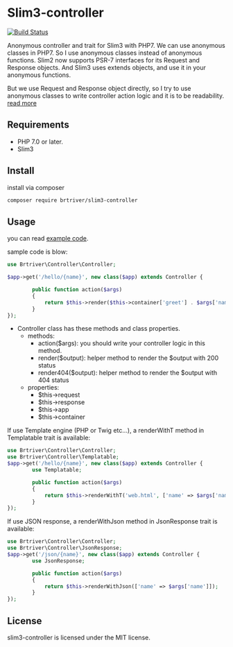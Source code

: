 Slim3-controller
=================

[![Build Status](https://travis-ci.org/brtriver/slim3-controller.svg)](https://travis-ci.org/brtriver/slim3-controller)

Anonymous controller and trait for Slim3 with PHP7.
We can use anonymous classes in PHP7. So I use anonymous classes instead of anonymous functions. Slim2 now supports PSR-7 interfaces for its Request and Response objects. And Slim3 uses extends objects, and use it in your anonymous functions.

But we use Request and Response object directly, so I try to use anonymous classes to write controller action logic and it is to be readability.
[read more](http://brtriver.hatenablog.com/entries/2016/01/02)

Requirements
------------

* PHP 7.0 or later.
* Slim3

Install
--------

install via composer

```bash
composer require brtriver/slim3-controller
```

Usage
-------

you can read [example code](https://github.com/brtriver/slim3-controller/blob/master/examples/web/index.php).

sample code is blow:

```php
use Brtriver\Controller\Controller;

$app->get('/hello/{name}', new class($app) extends Controller {

        public function action($args)
        {
            return $this->render($this->container['greet'] . $args['name']);
        }
});
```

* Controller class has these methods and class properties.
  * methods:
    * action($args): you should write your controller logic in this method.
    * render($output): helper method to render the $output with 200 status
	* render404($output): helper method to render the $output with 404 status
  * properties:
    * $this->request
    * $this->response
    * $this->app
	* $this->container

If use Template engine (PHP or Twig etc...), a renderWithT method in Templatable trait is available:

```php
use Brtriver\Controller\Controller;
use Brtriver\Controller\Templatable;
$app->get('/hello/{name}', new class($app) extends Controller {
        use Templatable;

        public function action($args)
        {
            return $this->renderWithT('web.html', ['name' => $args['name']]);
        }
});
```

If use JSON response, a renderWithJson method in JsonResponse trait is available:

```php
use Brtriver\Controller\Controller;
use Brtriver\Controller\JsonResponse;
$app->get('/json/{name}', new class($app) extends Controller {
	    use JsonResponse;

        public function action($args)
        {
            return $this->renderWithJson(['name' => $args['name']]);
        }
});
```


License
-------

slim3-controller is licensed under the MIT license.


